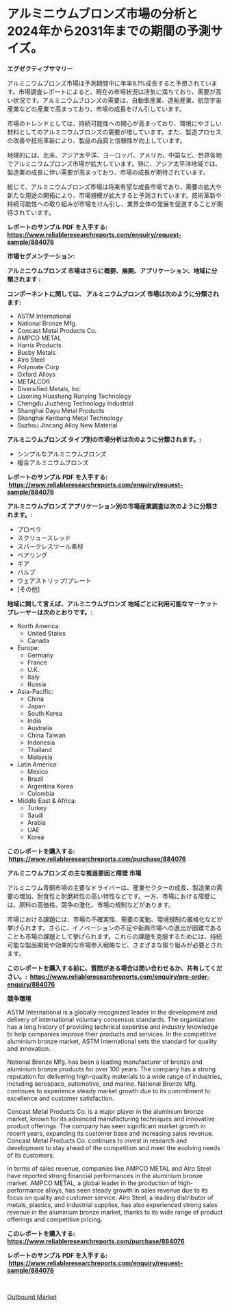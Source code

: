 <p><h1>アルミニウムブロンズ市場の分析と2024年から2031年までの期間の予測サイズ。</h1></p><p><strong>エグゼクティブサマリー</strong></p>
<p><p>アルミニウムブロンズ市場は予測期間中に年率8.1%成長すると予想されています。市場調査レポートによると、現在の市場状況は活気に満ちており、需要が高い状況です。アルミニウムブロンズの需要は、自動車産業、造船産業、航空宇宙産業などの産業で高まっており、市場の成長をけん引しています。</p><p>市場のトレンドとしては、持続可能性への関心が高まっており、環境にやさしい材料としてのアルミニウムブロンズの需要が増しています。また、製造プロセスの改善や技術革新により、製品の品質と信頼性が向上しています。</p><p>地理的には、北米、アジア太平洋、ヨーロッパ、アメリカ、中国など、世界各地でアルミニウムブロンズ市場が拡大しています。特に、アジア太平洋地域では、製造業の成長に伴い需要が高まっており、市場の成長が期待されています。</p><p>総じて、アルミニウムブロンズ市場は将来有望な成長市場であり、需要の拡大や新たな用途の開拓により、市場規模が拡大すると予測されています。技術革新や持続可能性への取り組みが市場をけん引し、業界全体の発展を促進することが期待されています。</p></p>
<p><strong>レポートのサンプル PDF を入手する: <a href="https://www.reliableresearchreports.com/enquiry/request-sample/884076">https://www.reliableresearchreports.com/enquiry/request-sample/884076</a></strong></p>
<p><strong>市場セグメンテーション:</strong></p>
<p><strong> アルミニウムブロンズ 市場はさらに概要、展開、アプリケーション、地域に分類されます :</strong></p>
<p><strong>コンポーネントに関しては、 アルミニウムブロンズ 市場は次のように分類されます: &nbsp;</strong></p>
<p><ul><li>ASTM International</li><li>National Bronze Mfg.</li><li>Concast Metal Products Co.</li><li>AMPCO METAL</li><li>Harris Products</li><li>Busby Metals</li><li>Alro Steel</li><li>Polymate Corp</li><li>Oxford Alloys</li><li>METALCOR</li><li>Diversified Metals, Inc</li><li>Liaoning Huasheng Runying Technology</li><li>Chengdu Jiuzheng Technology Industrial</li><li>Shanghai Dayu Metal Products</li><li>Shanghai Kenbang Metal Technology</li><li>Suzhou Jincang Alloy New Material</li></ul></p>
<p><strong> アルミニウムブロンズ タイプ別の市場分析は次のように分類されます。:</strong></p>
<p><ul><li>シンプルなアルミニウムブロンズ</li><li>複合アルミニウムブロンズ</li></ul></p>
<p><strong>レポートのサンプル PDF を入手する: &nbsp;<a href="https://www.reliableresearchreports.com/enquiry/request-sample/884076">https://www.reliableresearchreports.com/enquiry/request-sample/884076</a></strong></p>
<p><strong> アルミニウムブロンズ アプリケーション別の市場産業調査は次のように分類されます。:</strong></p>
<p><ul><li>プロペラ</li><li>スクリュースレッド</li><li>スパークレスツール素材</li><li>ベアリング</li><li>ギア</li><li>バルブ</li><li>ウェアストリップ/プレート</li><li>[その他]</li></ul></p>
<p><strong>地域に関して言えば、アルミニウムブロンズ 地域ごとに利用可能なマーケットプレーヤーは次のとおりです。:</strong></p>
<p><ul>
    <li>
        North America:
        <ul>
            <li>United States</li>
            <li>Canada</li>
        </ul>
    </li>
    <li>
        Europe:
        <ul>
            <li>Germany</li>
            <li>France</li>
            <li>U.K.</li>
            <li>Italy</li>
            <li>Russia</li>
        </ul>
    </li>
    <li>
        Asia-Pacific:
        <ul>
            <li>China</li>
            <li>Japan</li>
            <li>South Korea</li>
            <li>India</li>
            <li>Australia</li>
            <li>China Taiwan</li>
            <li>Indonesia</li>
            <li>Thailand</li>
            <li>Malaysia</li>
        </ul>
    </li>
    <li>
        Latin America:
        <ul>
            <li>Mexico</li>
            <li>Brazil</li>
            <li>Argentina Korea</li>
            <li>Colombia</li>
        </ul>
    </li>
    <li>
        Middle East & Africa:
        <ul>
            <li>Turkey</li>
            <li>Saudi</li>
            <li>Arabia</li>
            <li>UAE</li>
            <li>Korea</li>
        </ul>
    </li>
    </ul></p>
<p><strong>このレポートを購入する: &nbsp;<a href="https://www.reliableresearchreports.com/purchase/884076">https://www.reliableresearchreports.com/purchase/884076</a></strong></p>
<p><strong>アルミニウムブロンズ の主な推進要因と障壁 市場</strong></p>
<p><p>アルミニウム青銅市場の主要なドライバーは、産業セクターの成長、製造業の需要の増加、耐食性と耐磨耗性の高い特性などです。一方、市場における障壁には、原料の高価格、競争の激化、市場の規制などがあります。</p><p>市場における課題には、市場の不確実性、需要の変動、環境規制の厳格化などが挙げられます。さらに、イノベーションの不足や新興市場への進出が困難であることも市場の課題として挙げられます。これらの課題を克服するためには、持続可能な製品開発や効果的な市場参入戦略など、さまざまな取り組みが必要とされます。</p></p>
<p><strong>このレポートを購入する前に、質問がある場合は問い合わせるか、共有してください。:&nbsp; <a href="https://www.reliableresearchreports.com/enquiry/pre-order-enquiry/884076">https://www.reliableresearchreports.com/enquiry/pre-order-enquiry/884076</a></strong></p>
<p><strong>競争環境</strong></p>
<p><p>ASTM International is a globally recognized leader in the development and delivery of international voluntary consensus standards. The organization has a long history of providing technical expertise and industry knowledge to help companies improve their products and services. In the competitive aluminium bronze market, ASTM International sets the standard for quality and innovation.</p><p>National Bronze Mfg. has been a leading manufacturer of bronze and aluminium bronze products for over 100 years. The company has a strong reputation for delivering high-quality materials to a wide range of industries, including aerospace, automotive, and marine. National Bronze Mfg. continues to experience steady market growth due to its commitment to excellence and customer satisfaction.</p><p>Concast Metal Products Co. is a major player in the aluminium bronze market, known for its advanced manufacturing techniques and innovative product offerings. The company has seen significant market growth in recent years, expanding its customer base and increasing sales revenue. Concast Metal Products Co. continues to invest in research and development to stay ahead of the competition and meet the evolving needs of its customers.</p><p>In terms of sales revenue, companies like AMPCO METAL and Alro Steel have reported strong financial performances in the aluminium bronze market. AMPCO METAL, a global leader in the production of high-performance alloys, has seen steady growth in sales revenue due to its focus on quality and customer service. Alro Steel, a leading distributor of metals, plastics, and industrial supplies, has also experienced strong sales revenue in the aluminium bronze market, thanks to its wide range of product offerings and competitive pricing.</p></p>
<p><strong>このレポートを購入する: &nbsp; <a href="https://www.reliableresearchreports.com/purchase/884076">https://www.reliableresearchreports.com/purchase/884076</a></strong></p>
<p><strong>レポートのサンプル PDF を入手する: &nbsp;<a href="https://www.reliableresearchreports.com/enquiry/request-sample/884076">https://www.reliableresearchreports.com/enquiry/request-sample/884076</a></strong><strong></strong></p>
<p>&nbsp;</p>
<p><p><a href="https://metal-farmhouse-e95.notion.site/Outbound-Market-Provides-a-Comprehensive-Analysis-Including-a-Macro-Overview-of-the-Market-as-well-a-aba44026c09e44a594e84921148b6df5">Outbound Market</a></p></p>